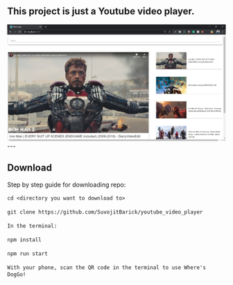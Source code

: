 This project is just a Youtube video player.
---
<img src="https://github.com/SuvojitBarick/youtube_video_player/blob/master/ScreenShot.png" alt="Preview">
---

## Download

Step by step guide for downloading repo:

```
cd <directory you want to download to>

git clone https://github.com/SuvojitBarick/youtube_video_player

In the terminal:

npm install

npm run start

With your phone, scan the QR code in the terminal to use Where's DogGo!
```

